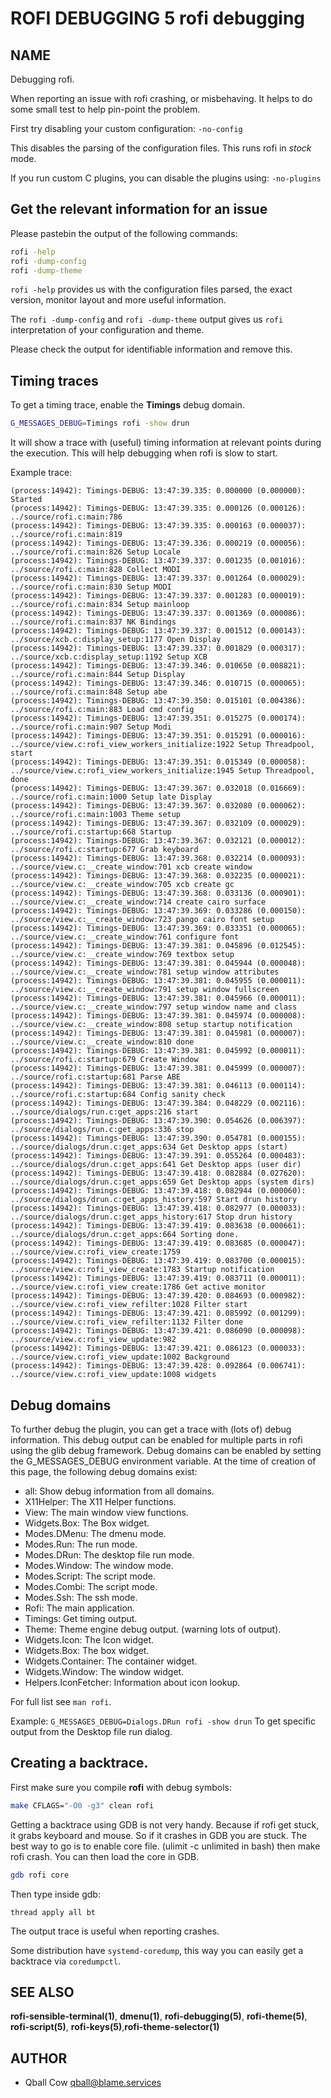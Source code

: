 # ROFI DEBUGGING 5 rofi debugging

## NAME

Debugging rofi.

When reporting an issue with rofi crashing, or misbehaving. It helps to do some small test
to help pin-point the problem.

First try disabling your custom configuration: `-no-config`

This disables the parsing of the configuration files. This runs rofi in *stock* mode.

If you run custom C plugins, you can disable the plugins using: `-no-plugins`


## Get the relevant information for an issue

Please pastebin the output of the following commands:

```bash
rofi -help
rofi -dump-config
rofi -dump-theme
```

`rofi -help`  provides us with the configuration files parsed, the exact version, monitor layout
and more useful information.

The `rofi -dump-config` and `rofi -dump-theme` output gives us `rofi`
interpretation of your configuration and theme.

Please check the output for identifiable information and remove this.


## Timing traces

To get a timing trace, enable the **Timings** debug domain.

```bash
G_MESSAGES_DEBUG=Timings rofi -show drun
```

It will show a trace with (useful) timing information at relevant points during the execution.
This will help debugging when rofi is slow to start.

Example trace:

```
(process:14942): Timings-DEBUG: 13:47:39.335: 0.000000 (0.000000): Started
(process:14942): Timings-DEBUG: 13:47:39.335: 0.000126 (0.000126): ../source/rofi.c:main:786 
(process:14942): Timings-DEBUG: 13:47:39.335: 0.000163 (0.000037): ../source/rofi.c:main:819 
(process:14942): Timings-DEBUG: 13:47:39.336: 0.000219 (0.000056): ../source/rofi.c:main:826 Setup Locale
(process:14942): Timings-DEBUG: 13:47:39.337: 0.001235 (0.001016): ../source/rofi.c:main:828 Collect MODI
(process:14942): Timings-DEBUG: 13:47:39.337: 0.001264 (0.000029): ../source/rofi.c:main:830 Setup MODI
(process:14942): Timings-DEBUG: 13:47:39.337: 0.001283 (0.000019): ../source/rofi.c:main:834 Setup mainloop
(process:14942): Timings-DEBUG: 13:47:39.337: 0.001369 (0.000086): ../source/rofi.c:main:837 NK Bindings
(process:14942): Timings-DEBUG: 13:47:39.337: 0.001512 (0.000143): ../source/xcb.c:display_setup:1177 Open Display
(process:14942): Timings-DEBUG: 13:47:39.337: 0.001829 (0.000317): ../source/xcb.c:display_setup:1192 Setup XCB
(process:14942): Timings-DEBUG: 13:47:39.346: 0.010650 (0.008821): ../source/rofi.c:main:844 Setup Display
(process:14942): Timings-DEBUG: 13:47:39.346: 0.010715 (0.000065): ../source/rofi.c:main:848 Setup abe
(process:14942): Timings-DEBUG: 13:47:39.350: 0.015101 (0.004386): ../source/rofi.c:main:883 Load cmd config 
(process:14942): Timings-DEBUG: 13:47:39.351: 0.015275 (0.000174): ../source/rofi.c:main:907 Setup Modi
(process:14942): Timings-DEBUG: 13:47:39.351: 0.015291 (0.000016): ../source/view.c:rofi_view_workers_initialize:1922 Setup Threadpool, start
(process:14942): Timings-DEBUG: 13:47:39.351: 0.015349 (0.000058): ../source/view.c:rofi_view_workers_initialize:1945 Setup Threadpool, done
(process:14942): Timings-DEBUG: 13:47:39.367: 0.032018 (0.016669): ../source/rofi.c:main:1000 Setup late Display
(process:14942): Timings-DEBUG: 13:47:39.367: 0.032080 (0.000062): ../source/rofi.c:main:1003 Theme setup
(process:14942): Timings-DEBUG: 13:47:39.367: 0.032109 (0.000029): ../source/rofi.c:startup:668 Startup
(process:14942): Timings-DEBUG: 13:47:39.367: 0.032121 (0.000012): ../source/rofi.c:startup:677 Grab keyboard
(process:14942): Timings-DEBUG: 13:47:39.368: 0.032214 (0.000093): ../source/view.c:__create_window:701 xcb create window
(process:14942): Timings-DEBUG: 13:47:39.368: 0.032235 (0.000021): ../source/view.c:__create_window:705 xcb create gc
(process:14942): Timings-DEBUG: 13:47:39.368: 0.033136 (0.000901): ../source/view.c:__create_window:714 create cairo surface
(process:14942): Timings-DEBUG: 13:47:39.369: 0.033286 (0.000150): ../source/view.c:__create_window:723 pango cairo font setup
(process:14942): Timings-DEBUG: 13:47:39.369: 0.033351 (0.000065): ../source/view.c:__create_window:761 configure font
(process:14942): Timings-DEBUG: 13:47:39.381: 0.045896 (0.012545): ../source/view.c:__create_window:769 textbox setup
(process:14942): Timings-DEBUG: 13:47:39.381: 0.045944 (0.000048): ../source/view.c:__create_window:781 setup window attributes
(process:14942): Timings-DEBUG: 13:47:39.381: 0.045955 (0.000011): ../source/view.c:__create_window:791 setup window fullscreen
(process:14942): Timings-DEBUG: 13:47:39.381: 0.045966 (0.000011): ../source/view.c:__create_window:797 setup window name and class
(process:14942): Timings-DEBUG: 13:47:39.381: 0.045974 (0.000008): ../source/view.c:__create_window:808 setup startup notification
(process:14942): Timings-DEBUG: 13:47:39.381: 0.045981 (0.000007): ../source/view.c:__create_window:810 done
(process:14942): Timings-DEBUG: 13:47:39.381: 0.045992 (0.000011): ../source/rofi.c:startup:679 Create Window
(process:14942): Timings-DEBUG: 13:47:39.381: 0.045999 (0.000007): ../source/rofi.c:startup:681 Parse ABE
(process:14942): Timings-DEBUG: 13:47:39.381: 0.046113 (0.000114): ../source/rofi.c:startup:684 Config sanity check
(process:14942): Timings-DEBUG: 13:47:39.384: 0.048229 (0.002116): ../source/dialogs/run.c:get_apps:216 start
(process:14942): Timings-DEBUG: 13:47:39.390: 0.054626 (0.006397): ../source/dialogs/run.c:get_apps:336 stop
(process:14942): Timings-DEBUG: 13:47:39.390: 0.054781 (0.000155): ../source/dialogs/drun.c:get_apps:634 Get Desktop apps (start)
(process:14942): Timings-DEBUG: 13:47:39.391: 0.055264 (0.000483): ../source/dialogs/drun.c:get_apps:641 Get Desktop apps (user dir)
(process:14942): Timings-DEBUG: 13:47:39.418: 0.082884 (0.027620): ../source/dialogs/drun.c:get_apps:659 Get Desktop apps (system dirs)
(process:14942): Timings-DEBUG: 13:47:39.418: 0.082944 (0.000060): ../source/dialogs/drun.c:get_apps_history:597 Start drun history
(process:14942): Timings-DEBUG: 13:47:39.418: 0.082977 (0.000033): ../source/dialogs/drun.c:get_apps_history:617 Stop drun history
(process:14942): Timings-DEBUG: 13:47:39.419: 0.083638 (0.000661): ../source/dialogs/drun.c:get_apps:664 Sorting done.
(process:14942): Timings-DEBUG: 13:47:39.419: 0.083685 (0.000047): ../source/view.c:rofi_view_create:1759 
(process:14942): Timings-DEBUG: 13:47:39.419: 0.083700 (0.000015): ../source/view.c:rofi_view_create:1783 Startup notification
(process:14942): Timings-DEBUG: 13:47:39.419: 0.083711 (0.000011): ../source/view.c:rofi_view_create:1786 Get active monitor
(process:14942): Timings-DEBUG: 13:47:39.420: 0.084693 (0.000982): ../source/view.c:rofi_view_refilter:1028 Filter start
(process:14942): Timings-DEBUG: 13:47:39.421: 0.085992 (0.001299): ../source/view.c:rofi_view_refilter:1132 Filter done
(process:14942): Timings-DEBUG: 13:47:39.421: 0.086090 (0.000098): ../source/view.c:rofi_view_update:982 
(process:14942): Timings-DEBUG: 13:47:39.421: 0.086123 (0.000033): ../source/view.c:rofi_view_update:1002 Background
(process:14942): Timings-DEBUG: 13:47:39.428: 0.092864 (0.006741): ../source/view.c:rofi_view_update:1008 widgets
```


## Debug domains

To further debug the plugin, you can get a trace with (lots of) debug information. This debug output can be enabled for
multiple parts in rofi using the glib debug framework. Debug domains can be enabled by setting the G\_MESSAGES\_DEBUG
environment variable. At the time of creation of this page, the following debug domains exist:

 * all: Show debug information from all domains.
 * X11Helper: The X11 Helper functions.
 * View: The main window view functions.
 * Widgets.Box: The Box widget.
 * Modes.DMenu: The dmenu mode.
 * Modes.Run: The run mode.
 * Modes.DRun: The desktop file run mode.
 * Modes.Window: The window mode.
 * Modes.Script: The script mode.
 * Modes.Combi: The script mode.
 * Modes.Ssh: The ssh mode.
 * Rofi: The main application.
 * Timings: Get timing output.
 * Theme: Theme engine debug output. (warning lots of output).
 * Widgets.Icon: The Icon widget.
 * Widgets.Box: The box widget.
 * Widgets.Container: The container widget.
 * Widgets.Window: The window widget.
 * Helpers.IconFetcher: Information about icon lookup.

For full list see `man rofi`.

Example: ```G_MESSAGES_DEBUG=Dialogs.DRun rofi -show drun``` To get specific output from the Desktop file run dialog.


## Creating a backtrace.

First make sure you compile **rofi** with debug symbols:

```bash
make CFLAGS="-O0 -g3" clean rofi
```

Getting a backtrace using GDB is not very handy. Because if rofi get stuck, it grabs keyboard and
mouse. So if it crashes in GDB you are stuck.
The best way to go is to enable core file. (ulimit -c unlimited in bash) then make rofi crash. You
can then load the core in GDB.

```bash
gdb rofi core
```

Then type inside gdb:

```
thread apply all bt
```

The output trace is useful when reporting crashes.

Some distribution have `systemd-coredump`, this way you can easily get a backtrace via `coredumpctl`.

## SEE ALSO

**rofi-sensible-terminal(1)**, **dmenu(1)**, **rofi-debugging(5)**, **rofi-theme(5)**, **rofi-script(5)**, **rofi-keys(5)**,**rofi-theme-selector(1)**

## AUTHOR

* Qball Cow <qball@blame.services>

